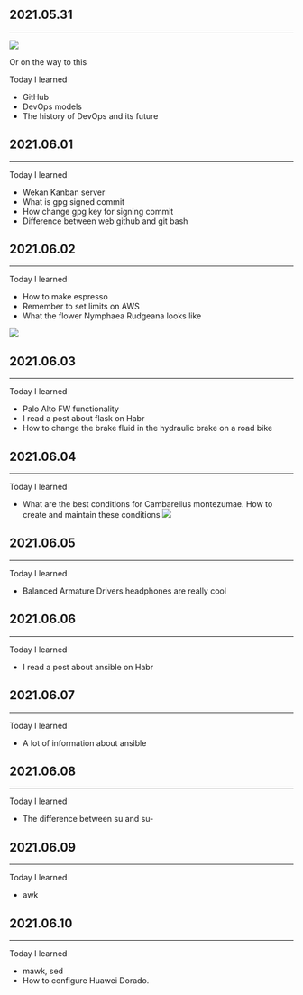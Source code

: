 ## 2021.05.31
***
![](http://a.radikal.ru/a35/2105/4e/74f0d6745ce1.jpg)

Or on the way to this

Today I learned
* GitHub
* DevOps models
* The history of DevOps and its future

## 2021.06.01
***
Today I learned
* Wekan Kanban server
* What is gpg signed commit
* How change gpg key for signing commit
* Difference between web github and git bash

## 2021.06.02
***
Today I learned
* How to make espresso
* Remember to set limits on AWS
* What the flower Nymphaea Rudgeana looks like

![](http://b.radikal.ru/b04/2106/b1/082ce94026cb.jpg)

## 2021.06.03
***
Today I learned
* Palo Alto FW functionality
* I read a post about flask on Habr
* How to change the brake fluid in the hydraulic brake on a road bike

## 2021.06.04
***
Today I learned
* What are the best conditions for Cambarellus montezumae. How to create and maintain these conditions
![](http://a.radikal.ru/a17/2106/da/03ba9aef8007.jpg)

## 2021.06.05
***
Today I learned
* Balanced Armature Drivers headphones are really cool 

## 2021.06.06
***
Today I learned
*  I read a post about ansible on Habr

## 2021.06.07
***
Today I learned
* A lot of information about ansible

## 2021.06.08
***
Today I learned
* The difference between su and su-

 
## 2021.06.09
***
Today I learned
* awk

## 2021.06.10
***
Today I learned
* mawk, sed
* How to configure Huawei Dorado.
